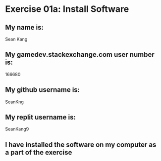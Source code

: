 # Exercise 01a: Install Software

## My name is:
Sean Kang

## My gamedev.stackexchange.com user number is:
166680

## My github username is:
SeanKng

## My replit username is:
SeanKang9

## I have installed the software on my computer as a part of the exercise


